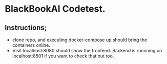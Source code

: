# BlackBookAI Codetest.
## Instructions;
- clone repo, and executing docker-compose up should bring the containers online.
- Visit localhost:8080 should show the frontend. Backend is runnning on localhost:8501 if you want to check that out too. 
